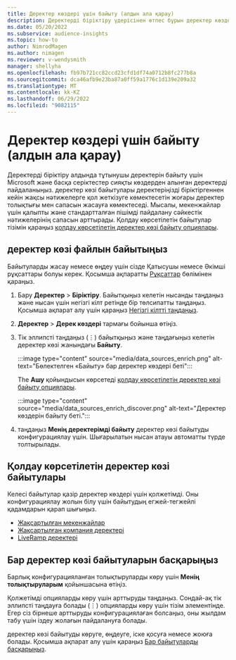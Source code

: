 ```yaml
---
title: Деректер көздері үшін байыту (алдын ала қарау)
description: Деректерді біріктіру үдерісінен өтпес бұрын деректер көздерін байытыңыз.
ms.date: 05/20/2022
ms.subservice: audience-insights
ms.topic: how-to
author: NimrodMagen
ms.author: nimagen
ms.reviewer: v-wendysmith
manager: shellyha
ms.openlocfilehash: fb97b721cc82ccd23cfd1df74a0712b8fc277b8a
ms.sourcegitcommit: dca46afb9e23ba87a0ff59a1776c1d139e209a32
ms.translationtype: MT
ms.contentlocale: kk-KZ
ms.lasthandoff: 06/29/2022
ms.locfileid: "9082115"
---
```

# <a name="enrichment-for-data-sources-preview"></a>Деректер көздері үшін байыту (алдын ала қарау)

Деректерді біріктіру алдында тұтынушы деректерін байыту үшін Microsoft және басқа серіктестер сияқты көздерден алынған деректерді пайдаланыңыз. деректер көзі байытулары деректеріңізді біріктіргеннен кейін жақсы нәтижелерге қол жеткізуге көмектесетін жоғары деректер толықтығы мен сапасын жасауға көмектеседі. Мысалы, мекенжайлар үшін қалыпты және стандартталған пішімді пайдалану сәйкестік нәтижелерінің сапасын арттырады. Қолдау көрсетілетін байытулар тізімін қараңыз [қолдау көрсетілетін деректер көзі байыту опциялары](#supported-data-source-enrichments).

## <a name="enrich-a-data-source"></a>деректер көзі файлын байытыңыз

Байытуларды жасау немесе өңдеу үшін сізде Қатысушы немесе Әкімші рұқсаттары болуы керек. Қосымша ақпаратты [Рұқсаттар](permissions.md) бөлімінен қараңыз.  

1. Бару **Деректер** > **Біріктіру**. Байытқыңыз келетін нысанды таңдаңыз және нысан үшін негізгі кілт ретінде бір төлсипатты таңдаңыз. Қосымша ақпарат алу үшін қараңыз [Негізгі кілтті таңдаңыз](map-entities.md#select-primary-key-and-semantic-type-for-attributes).

1. **Деректер** > **Дерек көздері** тармағы бойынша өтіңіз.

1. Тік эллипсті таңдаңыз (&vellip;) байытқыңыз және таңдағыңыз келетін деректер көзі жанындағы **Байыту**.

   :::image type="content" source="media/data_sources_enrich.png" alt-text="Бөлектелген «Байыту» бар деректер көздері беті":::

   The **Ашу** қойындысын көрсетеді [қолдау көрсетілетін деректер көзі байыту опциялары](#supported-data-source-enrichments).

   :::image type="content" source="media/data_sources_enrich_discover.png" alt-text="Деректер көздерін байыту беті.":::

1. таңдаңыз **Менің деректерімді байыту** деректер көзі байытуды конфигурациялау үшін. Шығарылатын нысан атауы автоматты түрде толтырылады.

## <a name="supported-data-source-enrichments"></a>Қолдау көрсетілетін деректер көзі байытулары

Келесі байытулар қазір деректер көздері үшін қолжетімді. Оны конфигурациялау жолын білу үшін байытудың егжей-тегжейлі қадамдарын қарап шығыңыз.

- [Жақсартылған мекенжайлар](enrichment-enhanced-addresses.md)
- [Жақсартылған компания деректері](enrichment-enhanced-company-data.md)
- [LiveRamp деректері](enrichment-liveramp.md)

## <a name="manage-existing-data-source-enrichments"></a>Бар деректер көзі байытуларын басқарыңыз

Барлық конфигурацияланған толықтыруларды көру үшін **Менің толықтыруларым** қойыншасына өтіңіз.

Қолжетімді опцияларды көру үшін арттыруды таңдаңыз. Сондай-ақ тік эллипсті таңдауға болады (&vellip;) опцияларды көру үшін тізім элементінде. Егер сіз бірнеше арттыруды конфигурациялаған болсаңыз, оны жылдам табу үшін іздеу жолағын пайдалануға болады.

деректер көзі байытуды көруге, өңдеуге, іске қосуға немесе жоюға болады. Қосымша ақпарат алу үшін қараңыз [Бар байытуларды басқарыңыз](enrichment-hub.md).
